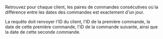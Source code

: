  Retrouvez pour chaque client, les paires de commandes consécutives où la différence entre les dates des commandes est exactement d'un jour. 
 
 La requête doit renvoyer l'ID du client, l'ID de la première commande, la date de cette première commande, l'ID de la commande suivante, ainsi que la date de cette seconde commande.